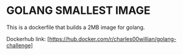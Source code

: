 # GOLANG SMALLEST IMAGE #

This is a dockerfile that builds a 2MB image for golang.

Dockerhub link: [https://hub.docker.com/r/charles00willian/golang-challenge]

